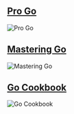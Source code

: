 ## [Pro Go](Golang/Pro-Go-The-Complete-Guide-to-Programming-Reliable-and-Efficient-Software-Using-Golang.pdf)
![Pro Go](https://github.com/AliiAhmadi/Golang-and-Software-engineering-Books/assets/107758775/234a2fc1-30c2-457a-8dc5-8c94b02c5749)


## [Mastering Go](Golang/Mastering_Go_Fourth_Edition_Leverage_Go’s_expertise_for_advanced.pdf)
![Mastering Go](https://github.com/AliiAhmadi/Golang-and-Software-engineering-Books/assets/107758775/f4a1b379-cc2e-4f16-bd4c-5660ef23071b)


## [Go Cookbook](Golang/Go_Cookbook.pdf)
![Go Cookbook](https://github.com/AliiAhmadi/Golang-and-Software-engineering-Books/assets/107758775/636c2933-404b-45d5-bb43-1554e856734b)

